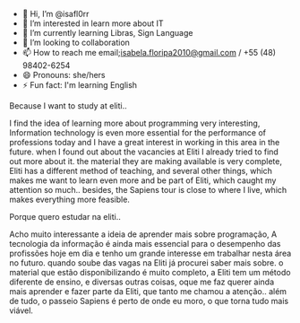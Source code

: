 - 👋 Hi, I’m @isafl0rr
- 👀 I’m interested in learn more about IT
- 🌱 I’m currently learning Libras, Sign Language
- 💞️ I’m looking to collaboration 
- 📫 How to reach me email;isabela.floripa2010@gmail.com / +55 (48) 98402-6254
- 😄 Pronouns: she/hers
- ⚡ Fun fact: I'm learning English

<!---
isafl0rr/isafl0rr is a ✨ special ✨ repository because its `README.md` (this file) appears on your GitHub profile.
You can click the Preview link to take a look at your changes.
--->
Because I want to study at eliti.. 

I find the idea of learning more about programming very interesting,
Information technology is even more essential for the performance of professions today
and I have a great interest in working in this area in the future. when I found out about the vacancies at Eliti I already tried to find out more about it.
the material they are making available is very complete, Eliti 
has a different method of teaching, and several other things, which makes me want to learn even more and be part of Eliti, which caught my attention so much..
besides, the Sapiens tour is close to where I live, 
which makes everything more feasible.




Porque quero estudar na eliti.. 

Acho muito interessante a ideia de aprender mais sobre programação,
A tecnologia da informação é ainda mais essencial para o desempenho das profissões hoje em dia
e tenho um grande interesse em trabalhar nesta área no futuro. quando soube das vagas na Eliti já procurei saber mais sobre.
o material que estão disponibilizando é muito completo, a Eliti 
tem um método diferente de ensino, e diversas outras coisas, oque me faz querer ainda mais aprender e fazer parte da Eliti, que tanto me chamou a atenção..
além de tudo, o passeio Sapiens é perto de onde eu moro, 
o que torna tudo mais viável.

